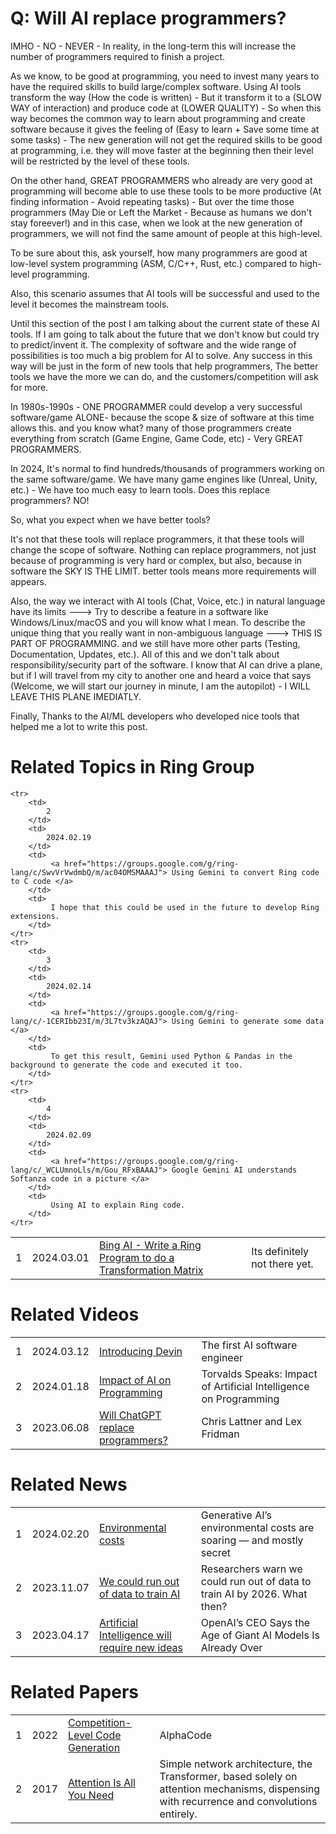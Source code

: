Q: Will AI replace programmers?
===============================

IMHO - NO - NEVER - In reality, in the long-term this will increase the number of programmers required to finish a project.

As we know, to be good at programming, you need to invest many years to have the required skills to build large/complex software. Using AI tools transform the way (How the code is written) - But it transform it to a (SLOW WAY of interaction) and produce code at (LOWER QUALITY) - So when this way becomes the common way to learn about programming and create software because it gives the feeling of (Easy to learn + Save some time at some tasks) - The new generation will not get the required skills to be good at programming, i.e. they will move faster at the beginning then their level will be restricted by the level of these tools.

On the other hand, GREAT PROGRAMMERS who already are very good at programming will become able to use these tools to be more productive (At finding information - Avoid repeating tasks) - But over the time those programmers (May Die or Left the Market - Because as humans we don't stay foreever!) and in this case, when we look at the new generation of programmers, we will not find the same amount of people at this high-level.

To be sure about this, ask yourself, how many programmers are good at low-level system programming (ASM, C/C++, Rust, etc.) compared to high-level programming. 

Also, this scenario assumes that AI tools will be successful and used to the level it becomes the mainstream tools.

Until this section of the post I am talking about the current state of these AI tools. If I am going to talk about the future that we don't know but could try to predict/invent it. The complexity of software and the wide range of possibilities is too much a big problem for AI to solve. Any success in this way will be just in the form of new tools that help programmers, The better tools we have the more we can do, and the customers/competition will ask for more.

In 1980s-1990s - ONE PROGRAMMER could develop a very successful software/game ALONE- because the scope & size of software at this time allows this. and you know what? many of those programmers create everything from scratch (Game Engine, Game Code, etc) - Very GREAT PROGRAMMERS.

In 2024, It's normal to find hundreds/thousands of programmers working on the same software/game. We have many game engines like (Unreal, Unity, etc.) - We have too much easy to learn tools. Does this replace programmers? NO!

So, what you expect when we have better tools?

It's not that these tools will replace programmers, it that these tools will change the scope of software. Nothing can replace programmers, not just because of programming is very hard or complex, but also, because in software the SKY IS THE LIMIT. better tools means more requirements will appears.

Also, the way we interact with AI tools (Chat, Voice, etc.) in natural language have its limits ---> Try to describe a feature in a software like Windows/Linux/macOS and you will know what I mean. To describe the unique thing that you really want in non-ambiguous language ---> THIS IS PART OF PROGRAMMING. and we still have more other parts (Testing, Documentation, Updates, etc.). All of this and we don't talk about responsibility/security part of the software. I know that AI can drive a plane, but if I will travel from my city to another one and heard a voice that says (Welcome, we will start our journey in minute, I am the autopilot) - I WILL LEAVE THIS PLANE IMEDIATLY.

Finally, Thanks to the AI/ML developers who developed nice tools that helped me a lot to write this post.

Related Topics in Ring Group
============================

<table>
	<tr>
		<td>
			1
		</td>
		<td>
			2024.03.01
		</td>
		<td>
			 <a href="https://groups.google.com/g/ring-lang/c/4pwiHF_Q_pc"> Bing AI - Write a Ring Program to do a Transformation Matrix </a>
		</td>
		<td>
			 Its definitely not there yet.
		</td>
	</tr>

	<tr>
		<td>
			2
		</td>
		<td>
			2024.02.19
		</td>
		<td>
			 <a href="https://groups.google.com/g/ring-lang/c/SwvVrVwdmbQ/m/ac04OMSMAAAJ"> Using Gemini to convert Ring code to C code </a>
		</td>
		<td>
			 I hope that this could be used in the future to develop Ring extensions.
		</td>
	</tr>
	<tr>
		<td>
			3
		</td>
		<td>
			2024.02.14
		</td>
		<td>
			 <a href="https://groups.google.com/g/ring-lang/c/-1CERIbb23I/m/3L7tv3kzAQAJ"> Using Gemini to generate some data </a>
		</td>
		<td>
			 To get this result, Gemini used Python & Pandas in the background to generate the code and executed it too.
		</td>
	</tr>
	<tr>
		<td>
			4
		</td>
		<td>
			2024.02.09
		</td>
		<td>
			 <a href="https://groups.google.com/g/ring-lang/c/_WCLUmnoLls/m/Gou_RFxBAAAJ"> Google Gemini AI understands Softanza code in a picture </a>
		</td>
		<td>
			 Using AI to explain Ring code.
		</td>
	</tr>
</table>


Related Videos
==============

<table>
	<tr>
		<td>
			1
		</td>
		<td>
			2024.03.12
		</td>
		<td>
			 <a href="https://www.youtube.com/watch?v=fjHtjT7GO1c"> Introducing Devin </a>
		</td>
		<td>
			 The first AI software engineer
		</td>
	</tr>
	<tr>
		<td>
			2
		</td>
		<td>
			2024.01.18
		</td>
		<td>
			 <a href="https://www.youtube.com/watch?v=VHHT6W-N0ak"> Impact of AI on Programming </a>
		</td>
		<td>
			 Torvalds Speaks: Impact of Artificial Intelligence on Programming
		</td>
	</tr>
	<tr>
		<td>
			3
		</td>
		<td>
			2023.06.08
		</td>
		<td>
			 <a href="https://www.youtube.com/watch?v=ltQ9pbFukUo"> Will ChatGPT replace programmers? </a>
		</td>
		<td>
			 Chris Lattner and Lex Fridman
		</td>
	</tr>
</table>


Related News
============

<table>
	<tr>
		<td>
			1
		</td>
		<td>
			2024.02.20
		</td>
		<td>
			 <a href="https://www.nature.com/articles/d41586-024-00478-x"> Environmental costs </a>
		</td>
		<td>
			 Generative AI’s environmental costs are soaring — and mostly secret
		</td>
	</tr>
	<tr>
		<td>
			2
		</td>
		<td>
			2023.11.07
		</td>
		<td>
			 <a href="https://theconversation.com/researchers-warn-we-could-run-out-of-data-to-train-ai-by-2026-what-then-216741"> We could run out of data to train AI </a>
		</td>
		<td>
			 Researchers warn we could run out of data to train AI by 2026. What then?
		</td>
	</tr>
	<tr>
		<td>
			3
		</td>
		<td>
			2023.04.17
		</td>
		<td>
			 <a href="https://www.wired.com/story/openai-ceo-sam-altman-the-age-of-giant-ai-models-is-already-over/"> Artificial Intelligence will require new ideas </a>
		</td>
		<td>
			 OpenAI’s CEO Says the Age of Giant AI Models Is Already Over
		</td>
	</tr>
</table>


Related Papers
==============

<table>
	<tr>
		<td>
			1
		</td>
		<td>
			2022
		</td>
		<td>
			 <a href="https://arxiv.org/pdf/2203.07814.pdf"> Competition-Level Code Generation </a>
		</td>
		<td>
			 AlphaCode
		</td>
	</tr>
	<tr>
		<td>
			2
		</td>
		<td>
			2017
		</td>
		<td>
			 <a href="https://proceedings.neurips.cc/paper/2017/file/3f5ee243547dee91fbd053c1c4a845aa-Paper.pdf"> Attention Is All You Need </a>
		</td>
		<td>
			 Simple network architecture, the Transformer,
based solely on attention mechanisms, dispensing with recurrence and convolutions
entirely.
		</td>
	</tr>
</table>

